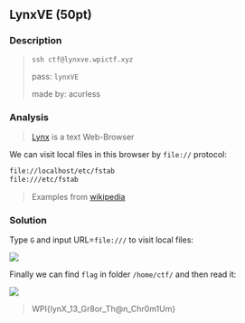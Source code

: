 ## LynxVE (50pt)

### Description

> `ssh ctf@lynxve.wpictf.xyz` 
>
> pass: `lynxVE` 
>
> made by: acurless

### Analysis

> [Lynx](https://lynx.invisible-island.net/) is a text Web-Browser 

We can visit local files in this browser by `file://` protocol:

```bash
file://localhost/etc/fstab
file:///etc/fstab
```

> Examples from [wikipedia](https://en.wikipedia.org/wiki/File_URI_scheme#Unix)

### Solution

Type `G` and input URL=`file:///` to visit local files:

![](http://image.taqini.space/img/20200419021852.png)

Finally we can find `flag` in folder `/home/ctf/` and then read it:

![](http://image.taqini.space/img/20200419021518.png)

> WPI{lynX_13_Gr8or_Th@n_Chr0m1Um}

